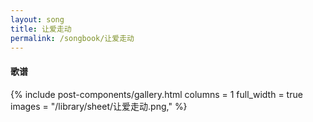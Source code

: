 ```yaml
---
layout: song
title: 让爱走动
permalink: /songbook/让爱走动
---
```


#### 歌谱

{% include post-components/gallery.html
    columns = 1
    full_width = true
    images = "/library/sheet/让爱走动.png,"
%}

